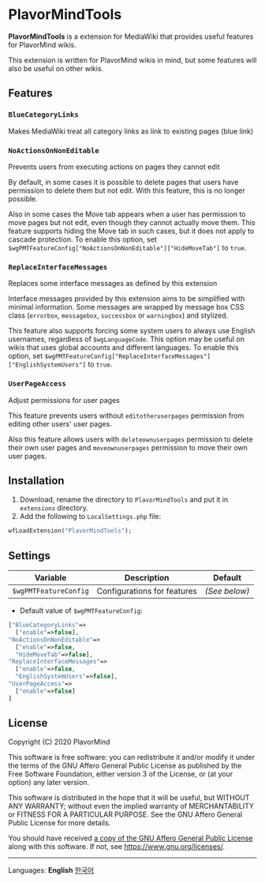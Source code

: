 # PlavorMindTools
**PlavorMindTools** is a extension for MediaWiki that provides useful features for PlavorMind wikis.

This extension is written for PlavorMind wikis in mind, but some features will also be useful on other wikis.
## Features
### `BlueCategoryLinks`
Makes MediaWiki treat all category links as link to existing pages (blue link)
### `NoActionsOnNonEditable`
Prevents users from executing actions on pages they cannot edit

By default, in some cases it is possible to delete pages that users have permission to delete them but not edit. With this feature, this is no longer possible.

Also in some cases the Move tab appears when a user has permission to move pages but not edit, even though they cannot actually move them. This feature supports hiding the Move tab in such cases, but it does not apply to cascade protection. To enable this option, set `$wgPMTFeatureConfig["NoActionsOnNonEditable"]["HideMoveTab"]` to `true`.
### `ReplaceInterfaceMessages`
Replaces some interface messages as defined by this extension

Interface messages provided by this extension aims to be simplified with minimal information. Some messages are wrapped by message box CSS class (`errorbox`, `messagebox`, `successbox` or `warningbox`) and stylized.

This feature also supports forcing some system users to always use English usernames, regardless of `$wgLanguageCode`. This option may be useful on wikis that uses global accounts and different languages. To enable this option, set `$wgPMTFeatureConfig["ReplaceInterfaceMessages"]["EnglishSystemUsers"]` to `true`.
### `UserPageAccess`
Adjust permissions for user pages

This feature prevents users without `editotheruserpages` permission from editing other users' user pages.

Also this feature allows users with `deleteownuserpages` permission to delete their own user pages and `moveownuserpages` permission to move their own user pages.
## Installation
1. Download, rename the directory to `PlavorMindTools` and put it in `extensions` directory.
1. Add the following to `LocalSettings.php` file:
```php
wfLoadExtension("PlavorMindTools");
```
## Settings
|Variable|Description|Default|
|-|-|-|
|`$wgPMTFeatureConfig`|Configurations for features|_(See below)_|
* Default value of `$wgPMTFeatureConfig`:
```php
["BlueCategoryLinks"=>
  ["enable"=>false],
"NoActionsOnNonEditable"=>
  ["enable"=>false,
  "HideMoveTab"=>false],
"ReplaceInterfaceMessages"=>
  ["enable"=>false,
  "EnglishSystemUsers"=>false],
"UserPageAccess"=>
  ["enable"=>false]
]
```
## License
Copyright (C) 2020 PlavorMind

This software is free software: you can redistribute it and/or modify it under the terms of the GNU Affero General Public License as published by the Free Software Foundation, either version 3 of the License, or (at your option) any later version.

This software is distributed in the hope that it will be useful, but WITHOUT ANY WARRANTY; without even the implied warranty of MERCHANTABILITY or FITNESS FOR A PARTICULAR PURPOSE.  See the GNU Affero General Public License for more details.

You should have received [a copy of the GNU Affero General Public License](https://github.com/PlavorMind/PlavorMindTools/blob/master/LICENSE.txt) along with this software. If not, see <https://www.gnu.org/licenses/>.

---
Languages: **English** [한국어](https://github.com/PlavorMind/PlavorMindTools/blob/master/readme-ko.md)
